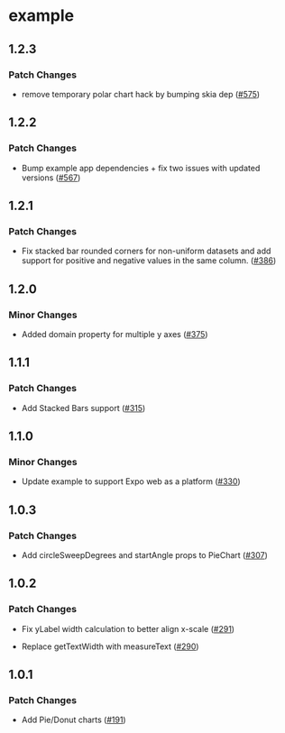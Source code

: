 # example

## 1.2.3

### Patch Changes

- remove temporary polar chart hack by bumping skia dep ([#575](https://github.com/FormidableLabs/victory-native-xl/pull/575))

## 1.2.2

### Patch Changes

- Bump example app dependencies + fix two issues with updated versions ([#567](https://github.com/FormidableLabs/victory-native-xl/pull/567))

## 1.2.1

### Patch Changes

- Fix stacked bar rounded corners for non-uniform datasets and add support for positive and negative values in the same column. ([#386](https://github.com/FormidableLabs/victory-native-xl/pull/386))

## 1.2.0

### Minor Changes

- Added domain property for multiple y axes ([#375](https://github.com/FormidableLabs/victory-native-xl/pull/375))

## 1.1.1

### Patch Changes

- Add Stacked Bars support ([#315](https://github.com/FormidableLabs/victory-native-xl/pull/315))

## 1.1.0

### Minor Changes

- Update example to support Expo web as a platform ([#330](https://github.com/FormidableLabs/victory-native-xl/pull/330))

## 1.0.3

### Patch Changes

- Add circleSweepDegrees and startAngle props to PieChart ([#307](https://github.com/FormidableLabs/victory-native-xl/pull/307))

## 1.0.2

### Patch Changes

- Fix yLabel width calculation to better align x-scale ([#291](https://github.com/FormidableLabs/victory-native-xl/pull/291))

- Replace getTextWidth with measureText ([#290](https://github.com/FormidableLabs/victory-native-xl/pull/290))

## 1.0.1

### Patch Changes

- Add Pie/Donut charts ([#191](https://github.com/FormidableLabs/victory-native-xl/pull/191))
